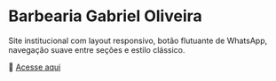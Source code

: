 # Barbearia Gabriel Oliveira

Site institucional com layout responsivo, botão flutuante de WhatsApp, navegação suave entre seções e estilo clássico.

🔗 [Acesse aqui](https://seuusuario.github.io/barbearia-site/)
